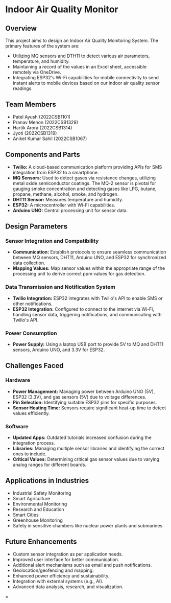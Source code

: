 # Indoor Air Quality Monitor

## Overview

This project aims to design an Indoor Air Quality Monitoring System. The primary features of the system are:

- Utilizing MQ sensors and DTH11 to detect various air parameters, temperature, and humidity.
- Maintaining a record of the values in an Excel sheet, accessible remotely via OneDrive.
- Integrating ESP32's Wi-Fi capabilities for mobile connectivity to send instant alerts to mobile devices based on our indoor air quality sensor readings.

## Team Members

- Patel Ayush (2022CSB1101)
- Pranav Menon (2022CSB1329)
- Hartik Arora (2022CSB1314)
- Jyoti (2022CSB1319)
- Aniket Kumar Sahil (2022CSB1067)

## Components and Parts

- **Twilio:** A cloud-based communication platform providing APIs for SMS integration from ESP32 to a smartphone.
- **MQ Sensors:** Used to detect gases via resistance changes, utilizing metal oxide semiconductor coatings. The MQ-2 sensor is pivotal for gauging smoke concentration and detecting gases like LPG, butane, propane, methane, alcohol, smoke, and hydrogen.
- **DHT11 Sensor:** Measures temperature and humidity.
- **ESP32:** A microcontroller with Wi-Fi capabilities.
- **Arduino UNO:** Central processing unit for sensor data.

## Design Parameters

### Sensor Integration and Compatibility
- **Communication:** Establish protocols to ensure seamless communication between MQ sensors, DHT11, Arduino UNO, and ESP32 for synchronized data collection.
- **Mapping Values:** Map sensor values within the appropriate range of the processing unit to derive correct ppm values for gas detection.

### Data Transmission and Notification System
- **Twilio Integration:** ESP32 integrates with Twilio's API to enable SMS or other notifications.
- **ESP32 Integration:** Configured to connect to the internet via Wi-Fi, handling sensor data, triggering notifications, and communicating with Twilio's API.

### Power Consumption
- **Power Supply:** Using a laptop USB port to provide 5V to MQ and DHT11 sensors, Arduino UNO, and 3.3V for ESP32.


## Challenges Faced

### Hardware
- **Power Management:** Managing power between Arduino UNO (5V), ESP32 (3.3V), and gas sensors (5V) due to voltage differences.
- **Pin Selection:** Identifying suitable ESP32 pins for specific purposes.
- **Sensor Heating Time:** Sensors require significant heat-up time to detect values efficiently.

### Software
- **Updated Apps:** Outdated tutorials increased confusion during the integration process.
- **Libraries:** Managing multiple sensor libraries and identifying the correct ones to include.
- **Critical Values:** Determining critical gas sensor values due to varying analog ranges for different boards.

## Applications in Industries
- Industrial Safety Monitoring
- Smart Agriculture
- Environmental Monitoring
- Research and Education
- Smart Cities
- Greenhouse Monitoring
- Safety in sensitive chambers like nuclear power plants and submarines

## Future Enhancements
- Custom sensor integration as per application needs.
- Improved user interface for better communication.
- Additional alert mechanisms such as email and push notifications.
- Geolocation/geofencing and mapping.
- Enhanced power efficiency and sustainability.
- Integration with external systems (e.g., AI).
- Advanced data analysis, research, and visualization.


=
